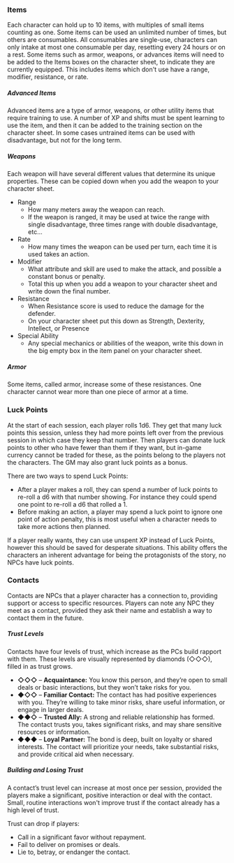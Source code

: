 ### Items
Each character can hold up to 10 items, with multiples of small items counting as one. Some items can be used an unlimited number of times, but others are consumables. All consumables are single-use, characters can only intake at most one consumable per day, resetting every 24 hours or on a rest. Some items such as armor, weapons, or advances items will need to be added to the Items boxes on the character sheet, to indicate they are currently equipped. This includes items which don't use have a range, modifier, resistance, or rate.
##### Advanced Items
Advanced items are a type of armor, weapons, or other utility items that require training to use. A number of XP and shifts must be spent learning to use the item, and then it can be added to the training section on the character sheet. In some cases untrained items can be used with disadvantage, but not for the long term. 
##### Weapons
Each weapon will have several different values that determine its unique properties. These can be copied down when you add the weapon to your character sheet.
- Range
	- How many meters away the weapon can reach.
	- If the weapon is ranged, it may be used at twice the range with single disadvantage, three times range with double disadvantage, etc...
- Rate
	- How many times the weapon can be used per turn, each time it is used takes an action. 
- Modifier
	- What attribute and skill are used to make the attack, and possible a constant bonus or penalty.
	- Total this up when you add a weapon to your character sheet and write down the final number.
- Resistance
	- When Resistance score is used to reduce the damage for the defender.
	- On your character sheet put this down as Strength, Dexterity, Intellect, or Presence
- Special Ability
	- Any special mechanics or abilities of the weapon, write this down in the big empty box in the item panel on your character sheet.
##### Armor
Some items, called armor, increase some of these resistances. One character cannot wear more than one piece of armor at a time.
### Luck Points
At the start of each session, each player rolls 1d6. They get that many luck points this session, unless they had more points left over from the previous session in which case they keep that number. Then players can donate luck points to other who have fewer than them if they want, but in-game currency cannot be traded for these, as the points belong to the players not the characters. The GM may also grant luck points as a bonus.

There are two ways to spend Luck Points:
- After a player makes a roll, they can spend a number of luck points to re-roll a d6 with that number showing. For instance they could spend one point to re-roll a d6 that rolled a 1.
- Before making an action, a player may spend a luck point to ignore one point of action penalty, this is most useful when a character needs to take more actions then planned.

If a player really wants, they can use unspent XP instead of Luck Points, however this should be saved for desperate situations. This ability offers the characters an inherent advantage for being the protagonists of the story, no NPCs have luck points.
### Contacts
Contacts are NPCs that a player character has a connection to, providing support or access to specific resources. Players can note any NPC they meet as a contact, provided they ask their name and establish a way to contact them in the future.
##### Trust Levels
Contacts have four levels of trust, which increase as the PCs build rapport with them. These levels are visually represented by diamonds (◇◇◇), filled in as trust grows.
- **◇◇◇** – **Acquaintance:** You know this person, and they’re open to small deals or basic interactions, but they won’t take risks for you.
- **◆◇◇** – **Familiar Contact:** The contact has had positive experiences with you. They’re willing to take minor risks, share useful information, or engage in larger deals.
- **◆◆◇** – **Trusted Ally:** A strong and reliable relationship has formed. The contact trusts you, takes significant risks, and may share sensitive resources or information.
- **◆◆◆** – **Loyal Partner:** The bond is deep, built on loyalty or shared interests. The contact will prioritize your needs, take substantial risks, and provide critical aid when necessary.
##### Building and Losing Trust
A contact’s trust level can increase at most once per session, provided the players make a significant, positive interaction or deal with the contact. Small, routine interactions won't improve trust if the contact already has a high level of trust.

Trust can drop if players:
- Call in a significant favor without repayment.
- Fail to deliver on promises or deals.
- Lie to, betray, or endanger the contact.